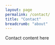 ```yaml
---
layout: page
permalink: /contact/
title: "Contact"
breadcrumb: "about"
---
```


Contact content here